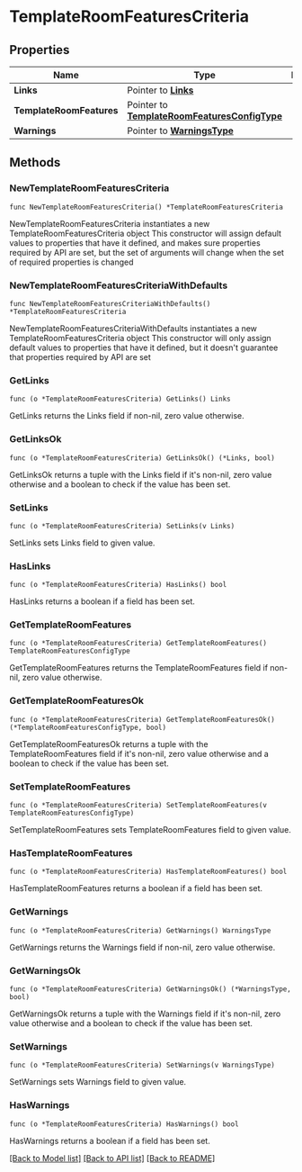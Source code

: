 # TemplateRoomFeaturesCriteria

## Properties

Name | Type | Description | Notes
------------ | ------------- | ------------- | -------------
**Links** | Pointer to [**Links**](Links.md) |  | [optional] 
**TemplateRoomFeatures** | Pointer to [**TemplateRoomFeaturesConfigType**](TemplateRoomFeaturesConfigType.md) |  | [optional] 
**Warnings** | Pointer to [**WarningsType**](WarningsType.md) |  | [optional] 

## Methods

### NewTemplateRoomFeaturesCriteria

`func NewTemplateRoomFeaturesCriteria() *TemplateRoomFeaturesCriteria`

NewTemplateRoomFeaturesCriteria instantiates a new TemplateRoomFeaturesCriteria object
This constructor will assign default values to properties that have it defined,
and makes sure properties required by API are set, but the set of arguments
will change when the set of required properties is changed

### NewTemplateRoomFeaturesCriteriaWithDefaults

`func NewTemplateRoomFeaturesCriteriaWithDefaults() *TemplateRoomFeaturesCriteria`

NewTemplateRoomFeaturesCriteriaWithDefaults instantiates a new TemplateRoomFeaturesCriteria object
This constructor will only assign default values to properties that have it defined,
but it doesn't guarantee that properties required by API are set

### GetLinks

`func (o *TemplateRoomFeaturesCriteria) GetLinks() Links`

GetLinks returns the Links field if non-nil, zero value otherwise.

### GetLinksOk

`func (o *TemplateRoomFeaturesCriteria) GetLinksOk() (*Links, bool)`

GetLinksOk returns a tuple with the Links field if it's non-nil, zero value otherwise
and a boolean to check if the value has been set.

### SetLinks

`func (o *TemplateRoomFeaturesCriteria) SetLinks(v Links)`

SetLinks sets Links field to given value.

### HasLinks

`func (o *TemplateRoomFeaturesCriteria) HasLinks() bool`

HasLinks returns a boolean if a field has been set.

### GetTemplateRoomFeatures

`func (o *TemplateRoomFeaturesCriteria) GetTemplateRoomFeatures() TemplateRoomFeaturesConfigType`

GetTemplateRoomFeatures returns the TemplateRoomFeatures field if non-nil, zero value otherwise.

### GetTemplateRoomFeaturesOk

`func (o *TemplateRoomFeaturesCriteria) GetTemplateRoomFeaturesOk() (*TemplateRoomFeaturesConfigType, bool)`

GetTemplateRoomFeaturesOk returns a tuple with the TemplateRoomFeatures field if it's non-nil, zero value otherwise
and a boolean to check if the value has been set.

### SetTemplateRoomFeatures

`func (o *TemplateRoomFeaturesCriteria) SetTemplateRoomFeatures(v TemplateRoomFeaturesConfigType)`

SetTemplateRoomFeatures sets TemplateRoomFeatures field to given value.

### HasTemplateRoomFeatures

`func (o *TemplateRoomFeaturesCriteria) HasTemplateRoomFeatures() bool`

HasTemplateRoomFeatures returns a boolean if a field has been set.

### GetWarnings

`func (o *TemplateRoomFeaturesCriteria) GetWarnings() WarningsType`

GetWarnings returns the Warnings field if non-nil, zero value otherwise.

### GetWarningsOk

`func (o *TemplateRoomFeaturesCriteria) GetWarningsOk() (*WarningsType, bool)`

GetWarningsOk returns a tuple with the Warnings field if it's non-nil, zero value otherwise
and a boolean to check if the value has been set.

### SetWarnings

`func (o *TemplateRoomFeaturesCriteria) SetWarnings(v WarningsType)`

SetWarnings sets Warnings field to given value.

### HasWarnings

`func (o *TemplateRoomFeaturesCriteria) HasWarnings() bool`

HasWarnings returns a boolean if a field has been set.


[[Back to Model list]](../README.md#documentation-for-models) [[Back to API list]](../README.md#documentation-for-api-endpoints) [[Back to README]](../README.md)


